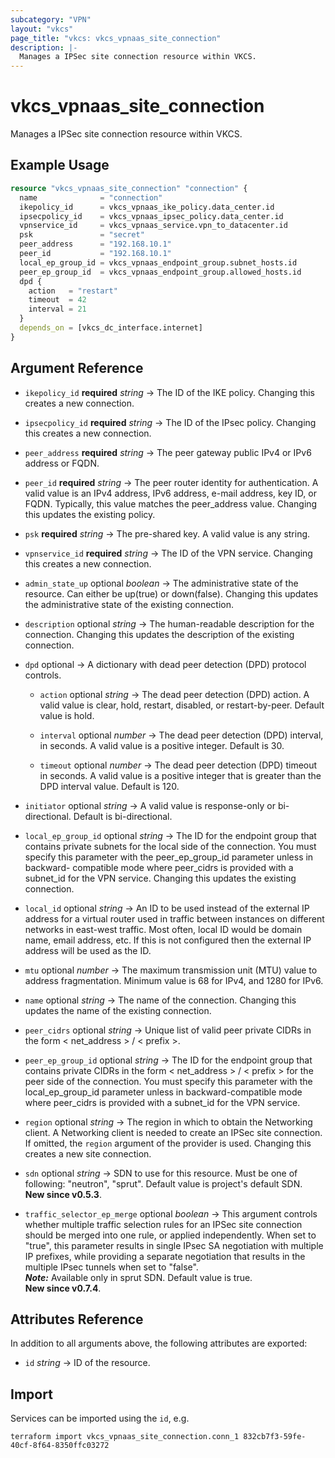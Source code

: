 ```yaml
---
subcategory: "VPN"
layout: "vkcs"
page_title: "vkcs: vkcs_vpnaas_site_connection"
description: |-
  Manages a IPSec site connection resource within VKCS.
---
```


# vkcs_vpnaas_site_connection

Manages a IPSec site connection resource within VKCS.

## Example Usage
```terraform
resource "vkcs_vpnaas_site_connection" "connection" {
  name              = "connection"
  ikepolicy_id      = vkcs_vpnaas_ike_policy.data_center.id
  ipsecpolicy_id    = vkcs_vpnaas_ipsec_policy.data_center.id
  vpnservice_id     = vkcs_vpnaas_service.vpn_to_datacenter.id
  psk               = "secret"
  peer_address      = "192.168.10.1"
  peer_id           = "192.168.10.1"
  local_ep_group_id = vkcs_vpnaas_endpoint_group.subnet_hosts.id
  peer_ep_group_id  = vkcs_vpnaas_endpoint_group.allowed_hosts.id
  dpd {
    action   = "restart"
    timeout  = 42
    interval = 21
  }
  depends_on = [vkcs_dc_interface.internet]
}
```
## Argument Reference
- `ikepolicy_id` **required** *string* &rarr;  The ID of the IKE policy. Changing this creates a new connection.

- `ipsecpolicy_id` **required** *string* &rarr;  The ID of the IPsec policy. Changing this creates a new connection.

- `peer_address` **required** *string* &rarr;  The peer gateway public IPv4 or IPv6 address or FQDN.

- `peer_id` **required** *string* &rarr;  The peer router identity for authentication. A valid value is an IPv4 address, IPv6 address, e-mail address, key ID, or FQDN. Typically, this value matches the peer_address value. Changing this updates the existing policy.

- `psk` **required** *string* &rarr;  The pre-shared key. A valid value is any string.

- `vpnservice_id` **required** *string* &rarr;  The ID of the VPN service. Changing this creates a new connection.

- `admin_state_up` optional *boolean* &rarr;  The administrative state of the resource. Can either be up(true) or down(false). Changing this updates the administrative state of the existing connection.

- `description` optional *string* &rarr;  The human-readable description for the connection. Changing this updates the description of the existing connection.

- `dpd` optional &rarr;  A dictionary with dead peer detection (DPD) protocol controls.
  - `action` optional *string* &rarr;  The dead peer detection (DPD) action. A valid value is clear, hold, restart, disabled, or restart-by-peer. Default value is hold.

  - `interval` optional *number* &rarr;  The dead peer detection (DPD) interval, in seconds. A valid value is a positive integer. Default is 30.

  - `timeout` optional *number* &rarr;  The dead peer detection (DPD) timeout in seconds. A valid value is a positive integer that is greater than the DPD interval value. Default is 120.

- `initiator` optional *string* &rarr;  A valid value is response-only or bi-directional. Default is bi-directional.

- `local_ep_group_id` optional *string* &rarr;  The ID for the endpoint group that contains private subnets for the local side of the connection. You must specify this parameter with the peer_ep_group_id parameter unless in backward- compatible mode where peer_cidrs is provided with a subnet_id for the VPN service. Changing this updates the existing connection.

- `local_id` optional *string* &rarr;  An ID to be used instead of the external IP address for a virtual router used in traffic between instances on different networks in east-west traffic. Most often, local ID would be domain name, email address, etc. If this is not configured then the external IP address will be used as the ID.

- `mtu` optional *number* &rarr;  The maximum transmission unit (MTU) value to address fragmentation. Minimum value is 68 for IPv4, and 1280 for IPv6.

- `name` optional *string* &rarr;  The name of the connection. Changing this updates the name of the existing connection.

- `peer_cidrs` optional *string* &rarr;  Unique list of valid peer private CIDRs in the form < net_address > / < prefix >.

- `peer_ep_group_id` optional *string* &rarr;  The ID for the endpoint group that contains private CIDRs in the form < net_address > / < prefix > for the peer side of the connection. You must specify this parameter with the local_ep_group_id parameter unless in backward-compatible mode where peer_cidrs is provided with a subnet_id for the VPN service.

- `region` optional *string* &rarr;  The region in which to obtain the Networking client. A Networking client is needed to create an IPSec site connection. If omitted, the `region` argument of the provider is used. Changing this creates a new site connection.

- `sdn` optional *string* &rarr;  SDN to use for this resource. Must be one of following: "neutron", "sprut". Default value is project's default SDN.<br>**New since v0.5.3**.

- `traffic_selector_ep_merge` optional *boolean* &rarr;  This argument controls whether multiple traffic selection rules for an IPSec site connection should be merged into one rule, or applied independently. When set to "true", this parameter results in single IPsec SA negotiation with multiple IP prefixes, while providing a separate negotiation that results in the multiple IPsec tunnels when set to "false". _<br>**Note:**_ Available only in sprut SDN. Default value is true.<br>**New since v0.7.4**.


## Attributes Reference
In addition to all arguments above, the following attributes are exported:
- `id` *string* &rarr;  ID of the resource.



## Import

Services can be imported using the `id`, e.g.

```shell
terraform import vkcs_vpnaas_site_connection.conn_1 832cb7f3-59fe-40cf-8f64-8350ffc03272
```
